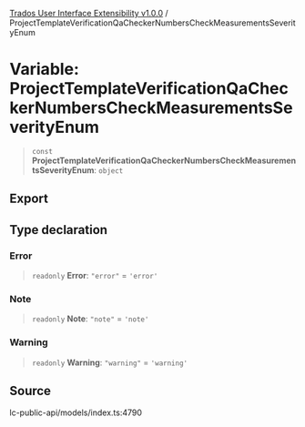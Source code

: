 [Trados User Interface Extensibility v1.0.0](../wiki/globals) / ProjectTemplateVerificationQaCheckerNumbersCheckMeasurementsSeverityEnum

# Variable: ProjectTemplateVerificationQaCheckerNumbersCheckMeasurementsSeverityEnum

> `const` **ProjectTemplateVerificationQaCheckerNumbersCheckMeasurementsSeverityEnum**: `object`

## Export

## Type declaration

### Error

> `readonly` **Error**: `"error"` = `'error'`

### Note

> `readonly` **Note**: `"note"` = `'note'`

### Warning

> `readonly` **Warning**: `"warning"` = `'warning'`

## Source

lc-public-api/models/index.ts:4790
